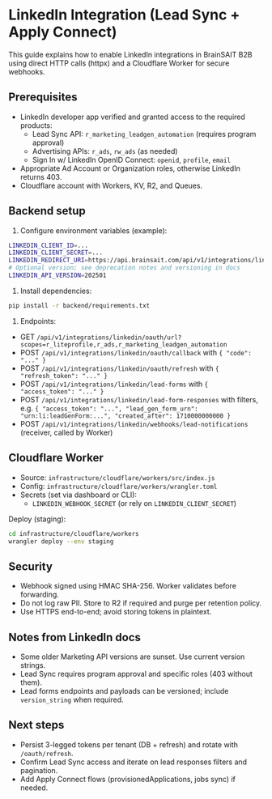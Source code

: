 # LinkedIn Integration (Lead Sync + Apply Connect)

This guide explains how to enable LinkedIn integrations in BrainSAIT B2B using direct HTTP calls (httpx) and a Cloudflare Worker for secure webhooks.

## Prerequisites

- LinkedIn developer app verified and granted access to the required products:
  - Lead Sync API: `r_marketing_leadgen_automation` (requires program approval)
  - Advertising APIs: `r_ads`, `rw_ads` (as needed)
  - Sign In w/ LinkedIn OpenID Connect: `openid`, `profile`, `email`
- Appropriate Ad Account or Organization roles, otherwise LinkedIn returns 403.
- Cloudflare account with Workers, KV, R2, and Queues.

## Backend setup

1. Configure environment variables (example):

```bash
LINKEDIN_CLIENT_ID=...
LINKEDIN_CLIENT_SECRET=...
LINKEDIN_REDIRECT_URI=https://api.brainsait.com/api/v1/integrations/linkedin/oauth/callback
# Optional version; see deprecation notes and versioning in docs
LINKEDIN_API_VERSION=202501
```

1. Install dependencies:

```bash
pip install -r backend/requirements.txt
```

1. Endpoints:

- GET `/api/v1/integrations/linkedin/oauth/url?scopes=r_liteprofile,r_ads,r_marketing_leadgen_automation`
- POST `/api/v1/integrations/linkedin/oauth/callback` with `{ "code": "..." }`
- POST `/api/v1/integrations/linkedin/oauth/refresh` with `{ "refresh_token": "..." }`
- POST `/api/v1/integrations/linkedin/lead-forms` with `{ "access_token": "..." }`
- POST `/api/v1/integrations/linkedin/lead-form-responses` with filters, e.g. `{ "access_token": "...", "lead_gen_form_urn": "urn:li:leadGenForm:...", "created_after": 1710000000000 }`
- POST `/api/v1/integrations/linkedin/webhooks/lead-notifications` (receiver, called by Worker)

## Cloudflare Worker

- Source: `infrastructure/cloudflare/workers/src/index.js`
- Config: `infrastructure/cloudflare/workers/wrangler.toml`
- Secrets (set via dashboard or CLI):
  - `LINKEDIN_WEBHOOK_SECRET` (or rely on `LINKEDIN_CLIENT_SECRET`)

Deploy (staging):

```bash
cd infrastructure/cloudflare/workers
wrangler deploy --env staging
```

## Security

- Webhook signed using HMAC SHA-256. Worker validates before forwarding.
- Do not log raw PII. Store to R2 if required and purge per retention policy.
- Use HTTPS end-to-end; avoid storing tokens in plaintext.

## Notes from LinkedIn docs

- Some older Marketing API versions are sunset. Use current version strings.
- Lead Sync requires program approval and specific roles (403 without them).
- Lead forms endpoints and payloads can be versioned; include `version_string` when required.

## Next steps

- Persist 3-legged tokens per tenant (DB + refresh) and rotate with `/oauth/refresh`.
- Confirm Lead Sync access and iterate on lead responses filters and pagination.
- Add Apply Connect flows (provisionedApplications, jobs sync) if needed.
